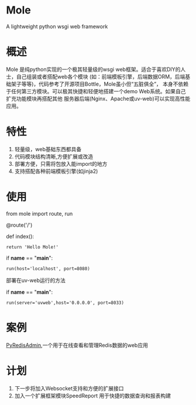 Mole
====

A lightweight python wsgi web framework

概述
=====
Mole 是纯python实现的一个极其轻量级的wsgi web框架。适合于喜欢DIY的人士，自己组装或者搭配web各个模块
(如：前端模板引擎，后端数据ORM，后端基础架子等等)，代码参考了开源项目Bottle，Mole虽小但“五脏俱全”，
本身不依赖于任何第三方模块。可以极其快捷和轻便地搭建一个demo Web系统。如果自己扩充功能模块再搭配其他
服务器后端(Nginx、Apache或uv-web)可以实现高性能应用。

特性
======
1. 轻量级，web基础东西都具备
2. 代码模块结构清晰,方便扩展或改造
3. 部署方便，只需将包放入能import的地方
4. 支持搭配各种前端模板引擎(如jinja2)

使用
======

from mole import route, run

@route('/')

def index():

    return 'Hello Mole!'


if __name__  == "__main__":

    run(host='localhost', port=8080)


部署在uv-web运行的方法

if __name__  == "__main__":

    run(server='uvweb',host='0.0.0.0', port=8033)

案例
======
[PyRedisAdmin](https://github.com/JoneXiong/PyRedisAdmin),一个用于在线查看和管理Redis数据的web应用

计划
======
1. 下一步将加入Websocket支持和方便的扩展接口
2. 加入一个扩展框架模块SpeedReport 用于快捷的数据查询和报表构建
